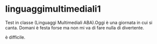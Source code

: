 # linguaggimultimediali1
Test in classe (Linguaggi Multimediali ABA).Oggi è una giornata in cui si canta.
Domani è festa forse ma non mi va di fare nulla di divertente.

è difficile.
